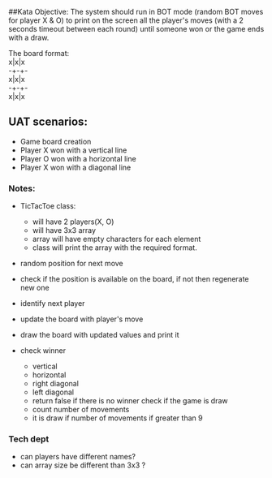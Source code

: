 ##Kata Objective:
The system should run in BOT mode (random BOT moves for player X & O) to print on the screen all the
player's moves (with a 2 seconds timeout between each round) until someone won or the game ends with
a draw.

The board format: \
x|x|x \
-+-+-  \
x|x|x \
-+-+-  \
x|x|x

## UAT scenarios:
- Game board creation
- Player X won with a vertical line
- Player O won with a horizontal line
- Player X won with a diagonal line


### Notes:
- TicTacToe class:
    - will have 2 players(X, O)
    - will have 3x3 array
    - array will have empty characters for each element
    - class will print the array with the required format.

- random position for next move
- check if the position is available on the board, if not then regenerate new one
- identify next player
- update the board with player's move
- draw the board with updated values and print it
- check winner 
  - vertical
  - horizontal 
  - right diagonal
  - left diagonal
  - return false if there is no winner
check if the game is draw
  - count number of movements
  - it is draw if number of movements if greater than 9

    
### Tech dept
- can players have different names? 
- can array size be different than 3x3 ?

